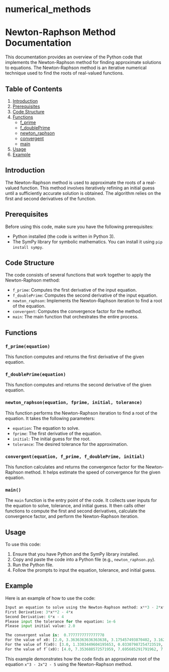 # numerical_methods

# Newton-Raphson Method Documentation

This documentation provides an overview of the Python code that implements the Newton-Raphson method for finding approximate solutions to equations. The Newton-Raphson method is an iterative numerical technique used to find the roots of real-valued functions.

## Table of Contents

1. [Introduction](#introduction)
2. [Prerequisites](#prerequisites)
3. [Code Structure](#code-structure)
4. [Functions](#functions)
    - [f_prime](#f_prime)
    - [f_doublePrime](#f_doublePrime)
    - [newton_raphson](#newton_raphson)
    - [convergent](#convergent)
    - [main](#main)
5. [Usage](#usage)
6. [Example](#example)

## Introduction <a name="introduction"></a>

The Newton-Raphson method is used to approximate the roots of a real-valued function. This method involves iteratively refining an initial guess until a sufficiently accurate solution is obtained. The algorithm relies on the first and second derivatives of the function.

## Prerequisites <a name="prerequisites"></a>

Before using this code, make sure you have the following prerequisites:

- Python installed (the code is written in Python 3).
- The SymPy library for symbolic mathematics. You can install it using `pip install sympy`.

## Code Structure <a name="code-structure"></a>

The code consists of several functions that work together to apply the Newton-Raphson method:

- `f_prime`: Computes the first derivative of the input equation.
- `f_doublePrime`: Computes the second derivative of the input equation.
- `newton_raphson`: Implements the Newton-Raphson iteration to find a root of the equation.
- `convergent`: Computes the convergence factor for the method.
- `main`: The main function that orchestrates the entire process.

## Functions <a name="functions"></a>

### `f_prime(equation)` <a name="f_prime"></a>

This function computes and returns the first derivative of the given equation.

### `f_doublePrime(equation)` <a name="f_doublePrime"></a>

This function computes and returns the second derivative of the given equation.

### `newton_raphson(equation, fprime, initial, tolerance)` <a name="newton_raphson"></a>

This function performs the Newton-Raphson iteration to find a root of the equation. It takes the following parameters:
- `equation`: The equation to solve.
- `fprime`: The first derivative of the equation.
- `initial`: The initial guess for the root.
- `tolerance`: The desired tolerance for the approximation.

### `convergent(equation, f_prime, f_doublePrime, initial)` <a name="convergent"></a>

This function calculates and returns the convergence factor for the Newton-Raphson method. It helps estimate the speed of convergence for the given equation.

### `main()` <a name="main"></a>

The `main` function is the entry point of the code. It collects user inputs for the equation to solve, tolerance, and initial guess. It then calls other functions to compute the first and second derivatives, calculate the convergence factor, and perform the Newton-Raphson iteration.

## Usage <a name="usage"></a>

To use this code:
1. Ensure that you have Python and the SymPy library installed.
2. Copy and paste the code into a Python file (e.g., `newton_raphson.py`).
3. Run the Python file.
4. Follow the prompts to input the equation, tolerance, and initial guess.

## Example <a name="example"></a>

Here is an example of how to use the code:

```python
Input an equation to solve using the Newton-Raphson method: x**3 - 2*x**2 - 5
First Derivative: 3*x**2 - 4*x
Second Derivative: 6*x - 4
Please input the tolerance for the equation: 1e-6
Please input initial value: 2.0

The convergent value is:  0.7777777777777778
For the value of x0: [2.0, 3.3636363636363638, 3.175457493870402, 3.1624105035691985, 3.1622776602211197, 3.162277660168379]
For the value of f(x0): [3.0, 1.3303449604195653, 0.03307987254723519, 0.000335202608532149, 1.6674885839939837e-07, 1.2079226507921703e-13]
For the value of f`(x0): [4.0, 7.353688572571959, 7.695685291791962, 7.701964046798546, 7.70195656424425, 7.701956564217932]
```

This example demonstrates how the code finds an approximate root of the equation `x^3 - 2x^2 - 5` using the Newton-Raphson method.
